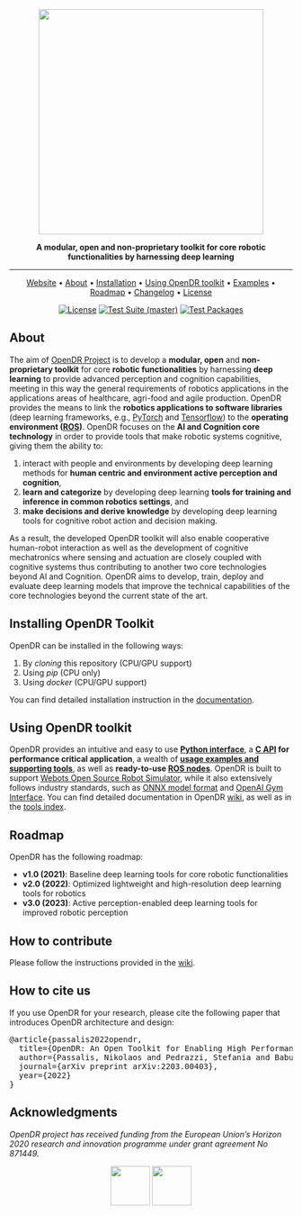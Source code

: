 <div align="center">

<img src="docs/reference/images/opendr_logo.png" width="400px">

**A modular, open and non-proprietary toolkit for core robotic functionalities by harnessing deep learning**
______________________________________________________________________

<p align="center">
  <a href="https://www.opendr.eu/">Website</a> •
  <a href="#about">About</a> •
  <a href="docs/reference/installation.md">Installation</a> •
  <a href="#using-opendr-toolkit">Using OpenDR toolkit</a> •
  <a href="projects">Examples</a> •
  <a href="#roadmap">Roadmap</a> •
  <a href="CHANGELOG.md">Changelog</a> •
  <a href="LICENSE">License</a>
</p>

[![License](https://img.shields.io/badge/License-Apache_2.0-blue.svg)](https://opensource.org/licenses/Apache-2.0)
[![Test Suite (master)](https://github.com/opendr-eu/opendr/actions/workflows/tests_suite.yml/badge.svg)](https://github.com/opendr-eu/opendr/actions/workflows/tests_suite.yml)
[![Test Packages](https://github.com/opendr-eu/opendr/actions/workflows/test_packages.yml/badge.svg)](https://github.com/opendr-eu/opendr/actions/workflows/test_packages.yml)
</div>

## About

The aim of [OpenDR Project](https://opendr.eu) is to develop a **modular, open** and **non-proprietary toolkit** for core **robotic functionalities** by harnessing **deep learning** to provide advanced perception and cognition capabilities, meeting in this way the general requirements of robotics applications in the applications areas of healthcare, agri-food and agile production.
OpenDR provides the means to link the **robotics applications to software libraries** (deep learning frameworks, e.g., [PyTorch](https://pytorch.org/) and [Tensorflow](https://www.tensorflow.org/)) to the **operating environment ([ROS](https://www.ros.org/))**.
OpenDR focuses on the **AI and Cognition core technology** in order to provide tools that make robotic systems cognitive, giving them the ability to:
1. interact with people and environments by developing deep learning methods for **human centric and environment active perception and cognition**,
2. **learn and categorize** by developing deep learning **tools for training and inference in common robotics settings**, and
3. **make decisions and derive knowledge** by developing deep learning tools for cognitive robot action and decision making.

As a result, the developed OpenDR toolkit will also enable cooperative human-robot interaction as well as the development of cognitive mechatronics where sensing and actuation are closely coupled with cognitive systems thus contributing to another two core technologies beyond AI and Cognition.
OpenDR aims to develop, train, deploy and evaluate deep learning models that improve the technical capabilities of the core technologies beyond the current state of the art.

## Installing OpenDR Toolkit

OpenDR can be installed in the following ways:
1. By *cloning* this repository (CPU/GPU support)
2. Using *pip* (CPU only)
3. Using *docker* (CPU/GPU support)

You can find detailed installation instruction in the [documentation](docs/reference/installation.md).

## Using OpenDR toolkit
OpenDR provides an intuitive and easy to use **[Python interface](src/opendr)**, a **[C API](src/c_api) for performance critical application**, a wealth of **[usage examples and supporting tools](projects)**, as well as **ready-to-use [ROS nodes](projects/opendr_ws)**.
OpenDR is built to support [Webots Open Source Robot Simulator](https://cyberbotics.com/), while it also extensively follows industry standards, such as [ONNX model format](https://onnx.ai/) and [OpenAI Gym Interface](https://gym.openai.com/).
You can find detailed documentation in OpenDR [wiki](https://github.com/tasostefas/opendr_internal/wiki), as well as in the [tools index](docs/reference/index.md).

## Roadmap
OpenDR has the following roadmap:
- **v1.0 (2021)**: Baseline deep learning tools for core robotic functionalities
- **v2.0 (2022)**: Optimized lightweight and high-resolution deep learning tools for robotics
- **v3.0 (2023)**: Active perception-enabled deep learning tools for improved robotic perception

## How to contribute
Please follow the instructions provided in the [wiki](https://github.com/tasostefas/opendr_internal/wiki).

## How to cite us
If you use OpenDR for your research, please cite the following paper that introduces OpenDR architecture and design:
<pre>
@article{passalis2022opendr,
  title={OpenDR: An Open Toolkit for Enabling High Performance, Low Footprint Deep Learning for Robotics},
  author={Passalis, Nikolaos and Pedrazzi, Stefania and Babuska, Robert and Burgard, Wolfram and Dias, Daniel and Ferro, Francesco and Gabbouj, Moncef and Green, Ole and Iosifidis, Alexandros and Kayacan, Erdal and Kober, Jens and Michel, Olivier and Nikolaidis, Nikos and Nousi, Paraskevi and Pieters, Roel and Tzelepi, Maria and Valada, Abhinav and Tefas, Anastasios},
  journal={arXiv preprint arXiv:2203.00403},
  year={2022}
}
</pre>



## Acknowledgments
*OpenDR project has received funding from the European Union’s Horizon 2020 research and innovation programme under grant agreement No 871449.*
<div align="center">
<img src="https://user-images.githubusercontent.com/16520105/123549590-6a9f4b00-d772-11eb-998a-ed4c70133617.png" height="70"> <img src="https://user-images.githubusercontent.com/16520105/123549536-31ff7180-d772-11eb-9c81-6cc98b7d2e1e.png" height="70">
</div>
